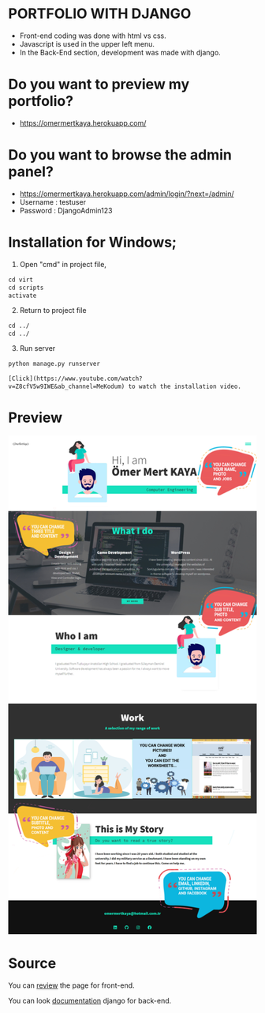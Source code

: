 # PORTFOLIO WITH DJANGO

- Front-end coding was done with html vs css.
- Javascript is used in the upper left menu.
- In the Back-End section, development was made with django.

# Do you want to preview my portfolio?

- https://omermertkaya.herokuapp.com/

# Do you want to browse the admin panel?

- https://omermertkaya.herokuapp.com/admin/login/?next=/admin/
- Username : testuser
- Password : DjangoAdmin123


# Installation for Windows;


1) Open "cmd" in project file,

```
cd virt
cd scripts
activate
```

2) Return to project file

```
cd ../
cd ../
```

3) Run server
```
python manage.py runserver
```
```
[Click](https://www.youtube.com/watch?v=Z8cfV5w9IWE&ab_channel=MeKodum) to watch the installation video.
```


# Preview

![Screenshot](screenshot1.png)




# Source


You can [review](https://www.youtube.com/watch?v=_xkSvufmjEs&ab_channel=freeCodeCamp.org) the page for front-end.

You can look [documentation](https://docs.djangoproject.com/en/3.1/) django for back-end.





